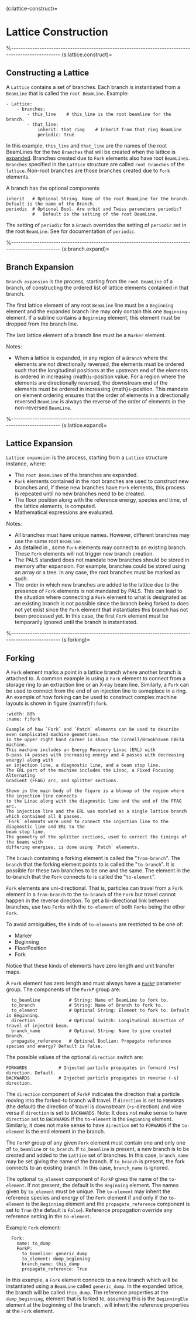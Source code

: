 (c:lattice-construct)=
# Lattice Construction

%---------------------------------------------------------------------------------------------------
(s:lattice.construct)=
## Constructing a Lattice

A `Lattice` contains a set of branches. 
Each branch is instantiated from a `BeamLine` that is called the `root BeamLine`.
Example:
```{code} yaml
- Lattice:
    - branches:
        - this_line    # this_line is the root beamline for the branch.
        - that_line:
            inherit: that_ring    # Inherit from that_ring BeamLine
            periodic: True
```
In this example, `this_line` and `that_line` are the names of the root BeamLines
for the two `Branches` that will be created when the lattice is [expanded](#s:expansion).
Branches created due to `Fork` elements also have root `BeamLines`. `Branches` specified
in the `Lattice` structure are called `root branches` of the `lattice`. Non-root branches
are those branches created due to `Fork` elements.

A branch has the optional components
```{code} yaml
inherit   # Optional String. Name of the root BeamLine for the branch. Default is the name of the Branch.
periodic  # Optional Bool. Are orbit and Twiss parameters periodic? 
          #   Default is the setting of the root BeamLine.
```
The setting of `periodic` for a `Branch` overrides the setting of `periodic`
set in the root `BeamLine`. See [](#s:beamline.components) for documentation of `periodic`.

%---------------------------------------------------------------------------------------------------
(s:branch.expand)=
## Branch Expansion

`Branch expansion` is the process, starting from the `root BeamLine`
of a branch, of constructing the ordered list of lattice elements contained in that branch.

The first lattice element of any root `BeamLine` line must be a `Beginning` element and the expanded
branch line may only contain this one `Beginning` element. If a subline contains a `Beginning`
element, this element must be dropped from the branch line.

The last lattice element of a branch line must be a `Marker` element.

Notes:
- When a lattice is expanded, 
in any region of a `Branch` where the elements are not directionally reversed, the elements
must be ordered such that the longitudinal positions at the upstream end of the elements is ordered
in increasing {math}`s`-position value. For a region where the elements are directionally
reversed, the downstream end of the elements must be ordered in increasing {math}`s`-position.
This mandate on element ordering ensures that the order of elements in a directionally reversed
`BeamLine` is always the reverse of the order of elements in the non-reversed `BeamLine`.

%---------------------------------------------------------------------------------------------------
(s:lattice.expand)=
## Lattice Expansion

`Lattice expansion` is the process, starting from a `Lattice` structure instance, where:
- The `root BeamLines` of the branches are expanded.
- `Fork` elements contained in the root branches are used to construct new branches and, 
 if these new branches have `Fork` elements, 
this process is repeated until no new branches need to be created.
- The floor position along with the reference energy, species and time, of the lattice elements, is computed.
- Mathematical expressions are evaluated.

Notes:
- All branches must have unique names. However, different branches may use the same root `BeamLine`.
- As detailed in [](#s:forking), some `Fork` elements may connect to an existing branch.
These `Fork` elements will not trigger new branch creation. 
- The PALS standard does not mandate how branches should be stored in memory after expansion.
For example, branches could be stored using an array or a tree. 
In any case, the root branches must be marked as such.
- The order in which new branches are added to the lattice due to the presence of `Fork` elements 
is not mandated by PALS. This can lead to the situation where connecting a `Fork` element to 
what is designated as an existing branch is not possible since the branch being forked to 
does not yet exist since
the `Fork` element that instantiates this branch has not been processed yet. In this case,
the first `Fork` element must be temporarily ignored until the branch is instantiated.

%---------------------------------------------------------------------------------------------------
(s:forking)=
## Forking

A `Fork` element marks a point in a lattice branch where another branch is attached to. 
A common example is using a `Fork` element to connect from a storage ring to 
an extraction line or an X-ray beam line. Similarly, a `Fork` can be used to connect 
from the end of an injection line to someplace in a ring. 
An example of how forking can be used to construct complex machine layouts
is shown in figure {numref}`f:fork`. 

```{figure} figures/fork.svg
:width: 80%
:name: f:fork

Example of how `Fork` and `Patch` elements can be used to describe even complicated machine geometries.
In the upper right hand corner is shown the Cornell/Brookhaven CBETA machine.
This machine includes an Energy Recovery Linac (ERL) with
8-pass (4 passes with increasing energy and 4 passes with decreasing energy) along with
an injection line, a diagnostic line, and a beam stop line.
The ERL part of the machine includes the Linac, a Fixed Focusing Alternating 
Gradient (FFAG) arc, and splitter sections.

Shown in the main body of the figure is a blowup of the region where the injection line connects 
to the Linac along with the diagnostic line and the end of the FFAG arc.
The injection line and the ERL was modeled as a single lattice branch which contained all 8 passes.
`Fork` elements were used to connect the injection line to the diagnostic line and ERL to the 
beam stop line.
The geometry of the splitter sections, used to correct the timings of the beams with 
differing energies, is done using `Patch` elements.
```

The `branch` containing a forking element is called the
"`from-branch`". The `branch` that the forking element points to is called the
"`to-branch`". It is possible for these two branches to be one and the same.
The element in the to-branch that the `Fork` connects to is called the "`to-element`".

`Fork` elements are uni-directional. That is, particles can travel from a `Fork` element
in a `from-branch` to the `to-branch` of the `Fork` but travel cannot happen in
the reverse direction. To get a bi-directional link between branches, use two `Forks` with
the `to-element` of both `Forks` being the other `Fork`.

To avoid ambiguities, the kinds of `to-elements` are restricted to be one of:
- Marker
- Beginning
- FloorPosition
- Fork

Notice that these kinds of elements have zero length and unit transfer maps.

A `Fork` element has zero length and must always have a [`ForkP`](#fork.params) parameter group.
The components of the `ForkP` group are:
```{code} yaml
  to_beamline           # String: Name of BeamLine to fork to.
  to_branch             # String: Name of Branch to fork to.
  to_element            # Optional String: Element to fork to. Default is Beginning.
  direction             # Optional Switch: Longitudinal Direction of travel of injected beam.
  branch_name           # Optional String: Name to give created Branch.
  propagate_reference   # Optional Boolian: Propagate reference species and energy? Default is False.
```
The possible values of the optional `direction` switch are:
```{code} yaml
FORWARDS            # Injected particle propagates in forward (+s) direction. Default.
BACKWARDS           # Injected particle propagates in reverse (-s) direction.
```

The `direction` component of `ForkP` indicates the direction that a particle moving into
the forked-to branch will travel. If `direction` is set to `FORWARDS` (the default)
the direction of travel is downstream (`+s`-direction) and vice versa if `direction` is set to
`BACKWARDS`. Note: It does not make sense to have `direction` set to `BACKWARDS` if the
`to-element` is the `Beginning` element. Similarly, it does not make sense to have `direction`
set to `FORWARDS` if the `to-element` is the end element in the branch.

The `ForkP` group of any given `Fork` element must contain one and only one of `to_beamline`
or `to_branch`. If `to_beamline` is present, a new branch is to be created and added to
the `Lattice` set of branches. In this case, `branch_name` may be set giving the name
of the branch. If `to_branch` is present, the fork connects to an existing branch. In this case,
`branch_name` is ignored.

The optional `to_element` component of `ForkP` gives the name of the `to-element`. 
If not present, the default is the `Beginning` element.
The names given by `to_element` must be unique.
The `to-element` may inherit the reference species and energy of the `Fork` element 
if and only if the `to-element` is the `Beginning` element and
the `propagate_reference` component is set to `True` (the default is `False`).
Reference propagation override any reference setting in the `to-element`.

Example `Fork` element:
```{code} yaml
  Fork:
    name: to_dump
    ForkP:
      to_beamline: generic_dump
      to_element: dump_beginning
      branch_name: this_dump
      propagate_reference: True
```
In this example, a `Fork` element connects to a new branch which will be instantiated using
a `BeamLine` called `generic_dump`. In the expanded lattice, the branch will be called
`this_dump`. The reference properties at the `dump_beginning`, element that is forked to,
assuming this is the `BeginningEle` element at the beginning of the branch., will inherit
the reference properties at the `Fork` element.
